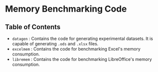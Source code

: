 # Memory Benchmarking Code

## Table of Contents
- `datagen` : Contains the code for generating experimental datasets. It is capable of generating `.ods` and `.xlsx` files. 
- `excelmem` : Contains the code for benchmarking Excel's memory consumption.
- `libremem` : Contains the code for benchmarking LibreOffice's memory consumption.
